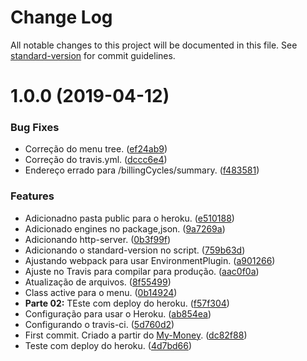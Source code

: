 # Change Log

All notable changes to this project will be documented in this file. See [standard-version](https://github.com/conventional-changelog/standard-version) for commit guidelines.

# 1.0.0 (2019-04-12)


### Bug Fixes

* Correção do menu tree. ([ef24ab9](https://github.com/danielso2007/my-money-app/commit/ef24ab9))
* Correção do travis.yml. ([dccc6e4](https://github.com/danielso2007/my-money-app/commit/dccc6e4))
* Endereço errado para /billingCycles/summary. ([f483581](https://github.com/danielso2007/my-money-app/commit/f483581))


### Features

* Adicionadno pasta public para o heroku. ([e510188](https://github.com/danielso2007/my-money-app/commit/e510188))
* Adicionado engines no package,json. ([9a7269a](https://github.com/danielso2007/my-money-app/commit/9a7269a))
* Adicionando http-server. ([0b3f99f](https://github.com/danielso2007/my-money-app/commit/0b3f99f))
* Adicionando o standard-version no script. ([759b63d](https://github.com/danielso2007/my-money-app/commit/759b63d))
* Ajustando webpack para usar EnvironmentPlugin. ([a901266](https://github.com/danielso2007/my-money-app/commit/a901266))
* Ajuste no Travis para compilar para produção. ([aac0f0a](https://github.com/danielso2007/my-money-app/commit/aac0f0a))
* Atualização de arquivos. ([8f55499](https://github.com/danielso2007/my-money-app/commit/8f55499))
* Class active para o menu. ([0b14924](https://github.com/danielso2007/my-money-app/commit/0b14924))
* **Parte 02:** TEste com deploy do heroku. ([f57f304](https://github.com/danielso2007/my-money-app/commit/f57f304))
* Configuração para usar o Heroku. ([ab854ea](https://github.com/danielso2007/my-money-app/commit/ab854ea))
* Configurando o travis-ci. ([5d760d2](https://github.com/danielso2007/my-money-app/commit/5d760d2))
* First commit. Criado a partir do [My-Money](https://github.com/danielso2007/my-money-app). ([dc82f88](https://github.com/danielso2007/my-money-app/commit/dc82f88))
* Teste com deploy do heroku. ([4d7bd66](https://github.com/danielso2007/my-money-app/commit/4d7bd66))
